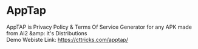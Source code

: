 # AppTap
AppTAP is Privacy Policy &amp; Terms Of Service Generator for any APK made from Ai2 &amp: it's Distributions
<br>
Demo Webiste Link: https://cttricks.com/apptap/
